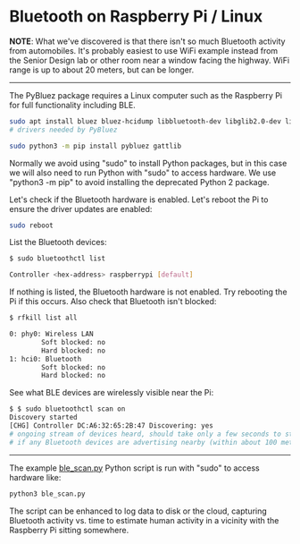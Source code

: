 # Bluetooth on Raspberry Pi / Linux

**NOTE**: What we've discovered is that there isn't so much Bluetooth activity from automobiles. It's probably easiest to use WiFi example instead from the Senior Design lab or other room near a window facing the highway. WiFi range is up to about 20 meters, but can be longer.

---

The PyBluez package requires a Linux computer such as the Raspberry Pi for full functionality including BLE.

```sh
sudo apt install bluez bluez-hcidump libbluetooth-dev libglib2.0-dev libboost-python-dev libboost-thread-dev
# drivers needed by PyBluez

sudo python3 -m pip install pybluez gattlib
```

Normally we avoid using "sudo" to install Python packages, but in this case we will also need to run Python with "sudo" to access hardware.
We use "python3 -m pip" to avoid installing the deprecated Python 2 package.

Let's check if the Bluetooth hardware is enabled.
Let's reboot the Pi to ensure the driver updates are enabled:

```sh
sudo reboot
```

List the Bluetooth devices:

```sh
$ sudo bluetoothctl list

Controller <hex-address> raspberrypi [default]
```

If nothing is listed, the Bluetooth hardware is not enabled.
Try rebooting the Pi if this occurs.
Also check that Bluetooth isn't blocked:

```sh
$ rfkill list all

0: phy0: Wireless LAN
        Soft blocked: no
        Hard blocked: no
1: hci0: Bluetooth
        Soft blocked: no
        Hard blocked: no
```

See what BLE devices are wirelessly visible near the Pi:

```sh
$ $ sudo bluetoothctl scan on
Discovery started
[CHG] Controller DC:A6:32:65:2B:47 Discovering: yes
# ongoing stream of devices heard, should take only a few seconds to start seeing devices
# if any Bluetooth devices are advertising nearby (within about 100 meters).
```

---

The example [ble_scan.py](./ble_scan.py) Python script is run with "sudo" to access hardware like:

```sh
python3 ble_scan.py
```

The script can be enhanced to log data to disk or the cloud, capturing Bluetooth activity vs. time to estimate human activity in a vicinity with the Raspberry Pi sitting somewhere.
